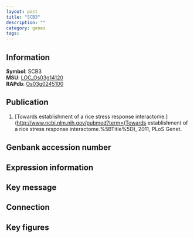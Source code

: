 ```yaml
---
layout: post
title: "SCB3"
description: ""
category: genes
tags: 
---
```


## Information
__Symbol__: SCB3  
__MSU__: [LOC_Os03g14120](http://rice.plantbiology.msu.edu/cgi-bin/ORF_infopage.cgi?orf=LOC_Os03g14120)  
__RAPdb__: [Os03g0245100](http://rapdb.dna.affrc.go.jp/viewer/gbrowse_details/irgsp1?name=Os03g0245100)  

## Publication
1. [Towards establishment of a rice stress response interactome.](http://www.ncbi.nlm.nih.gov/pubmed?term=(Towards establishment of a rice stress response interactome.%5BTitle%5D), 2011, PLoS Genet.

## Genbank accession number

## Expression information

## Key message

## Connection

## Key figures


